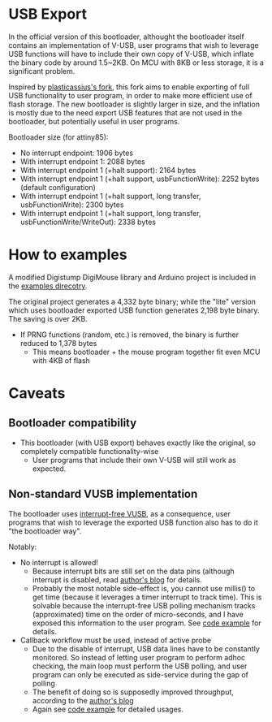 # USB Export
In the official version of this bootloader, althought the bootloader itself contains an implementation of V-USB,
user programs that wish to leverage USB functions will have to include their own copy of V-USB, which inflate the
binary code by around 1.5~2KB. On MCU with 8KB or less storage, it is a significant problem.

Inspired by [plasticassius's fork](https://github.com/plasticassius/micronucleus), this fork aims to enable exporting
of full USB functionality to user program, in order to make more efficient use of flash storage.
The new bootloader is slightly larger in size, and the inflation is mostly due to the need export USB features that
are not used in the bootloader, but potentially useful in user programs.

Bootloader size (for attiny85):
- No interrupt endpoint: 1906 bytes
- With interrupt endpoint 1: 2088 bytes
- With interrupt endpoint 1 (+halt support): 2164 bytes
- With interrupt endpoint 1 (+halt support, usbFunctionWrite): 2252 bytes (default configuration)
- With interrupt endpoint 1 (+halt support, long transfer, usbFunctionWrite): 2300 bytes
- With interrupt endpoint 1 (+halt support, long transfer, usbFunctionWrite/WriteOut): 2338 bytes
 
# How to examples
A modified Digistump DigiMouse library and Arduino project is included in the [examples direcotry](examples/DigisparkMouseLite).

The original project generates a 4,332 byte binary;
while the "lite" version which uses bootloader exported USB function generates 2,198 byte binary.
The saving is over 2KB.
- If PRNG functions (random, etc.) is removed, the binary is further reduced to 1,378 bytes
  - This means bootloader + the mouse program together fit even MCU with 4KB of flash

# Caveats
## Bootloader compatibility
- This bootloader (with USB export) behaves exactly like the original, so completely compatible functionality-wise
  - User programs that include their own V-USB will still work as expected.
  
## Non-standard VUSB implementation
The bootloader uses [interrupt-free VUSB](https://cpldcpu.wordpress.com/2014/03/02/interrupt-free-v-usb/),
as a consequence, user programs that wish to leverage the exported USB function also has to do it "the bootloader way".

Notably:
* No interrupt is allowed!
  - Because interrupt bits are still set on the data pins (although interrupt is disabled,
  read [author's blog](https://cpldcpu.wordpress.com/2014/03/02/interrupt-free-v-usb/) for details.
  - Probably the most notable side-effect is, you cannot use millis() to get time (because it leverages a timer
  interrupt to track time). This is solvable because the interrupt-free USB polling mechanism tracks
  (approximated) time on the order of micro-seconds, and I have exposed this information to the user program.
  See [code example](examples/DigisparkMouseLite) for details.
* Callback workflow must be used, instead of active probe
  - Due to the disable of interrupt, USB data lines have to be constantly monitored. So instead of letting user program
  to perform adhoc checking, the main loop must perform the USB polling, and user program can only be executed as
  side-service during the gap of polling
  - The benefit of doing so is supposedly improved throughput, according to the
  [author's blog](https://cpldcpu.wordpress.com/2014/03/02/interrupt-free-v-usb/)
  - Again see [code example](examples/DigisparkMouseLite) for detailed usages.
